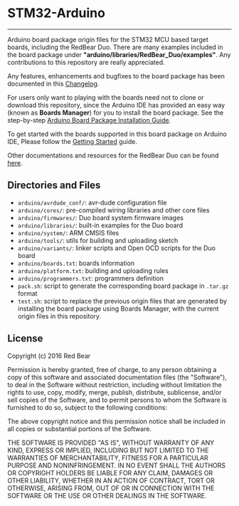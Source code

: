 
# STM32-Arduino
---

Arduino board package origin files for the STM32 MCU based target boards, including the RedBear Duo. There are many examples included in the board package under **"arduino/libraries/RedBear_Duo/examples"**. Any contributions to this repository are really appreciated.

Any features, enhancements and bugfixes to the board package has been documented in this [Changelog](CHANGELOG.md).

For users only want to playing with the boards need not to clone or download this repository, since the Arduino IDE has provided an easy way (known as **Boards Manager**) for you to install the board package. See the step-by-step [Arduino Board Package Installation Guide](https://github.com/redbear/Duo/blob/master/docs/arduino_board_package_installation_guide.md).

To get started with the boards supported in this board package on Arduino IDE, Please follow the [Getting Started](https://github.com/redbear/Duo/blob/master/docs/getting_started_with_arduino_ide.md) guide.

Other documentations and resources for the RedBear Duo can be found [here](https://github.com/redbear/Duo).

## Directories and Files

* `arduino/avrdude_conf/`: avr-dude configuration file
* `arduino/cores/`: pre-compiled wiring libraries and other core files
* `arduino/firmwares/`: Duo board system firmware images
* `arduino/libraries/`: built-in examples for the Duo board
* `arduino/system/`: ARM CMSIS files
* `arduino/tools/`: utils for building and uploading sketch
* `arduino/variants/`: linker scripts and Open OCD scripts for the Duo board
* `arduino/boards.txt`: boards information
* `arduino/platform.txt`: building and uploading rules
* `arduino/programmers.txt`: programmers definition
* `pack.sh`: script to generate the corresponding board package in `.tar.gz` format
* `test.sh`: script to replace the previous origin files that are generated by installing the board package using Boards Manager, with the current origin files in this repository. 


## License

Copyright (c) 2016 Red Bear

Permission is hereby granted, free of charge, to any person obtaining a copy of this software and associated documentation files (the "Software"), to deal in the Software without restriction, including without limitation the rights to use, copy, modify, merge, publish, distribute, sublicense, and/or sell copies of the Software, and to permit persons to whom the Software is furnished to do so, subject to the following conditions:

The above copyright notice and this permission notice shall be included in all copies or substantial portions of the Software.

THE SOFTWARE IS PROVIDED "AS IS", WITHOUT WARRANTY OF ANY KIND, EXPRESS OR IMPLIED, INCLUDING BUT NOT LIMITED TO THE WARRANTIES OF MERCHANTABILITY, FITNESS FOR A PARTICULAR PURPOSE AND NONINFRINGEMENT. IN NO EVENT SHALL THE AUTHORS OR COPYRIGHT HOLDERS BE LIABLE FOR ANY CLAIM, DAMAGES OR OTHER LIABILITY, WHETHER IN AN ACTION OF CONTRACT, TORT OR OTHERWISE, ARISING FROM, OUT OF OR IN CONNECTION WITH THE SOFTWARE OR THE USE OR OTHER DEALINGS IN THE SOFTWARE.